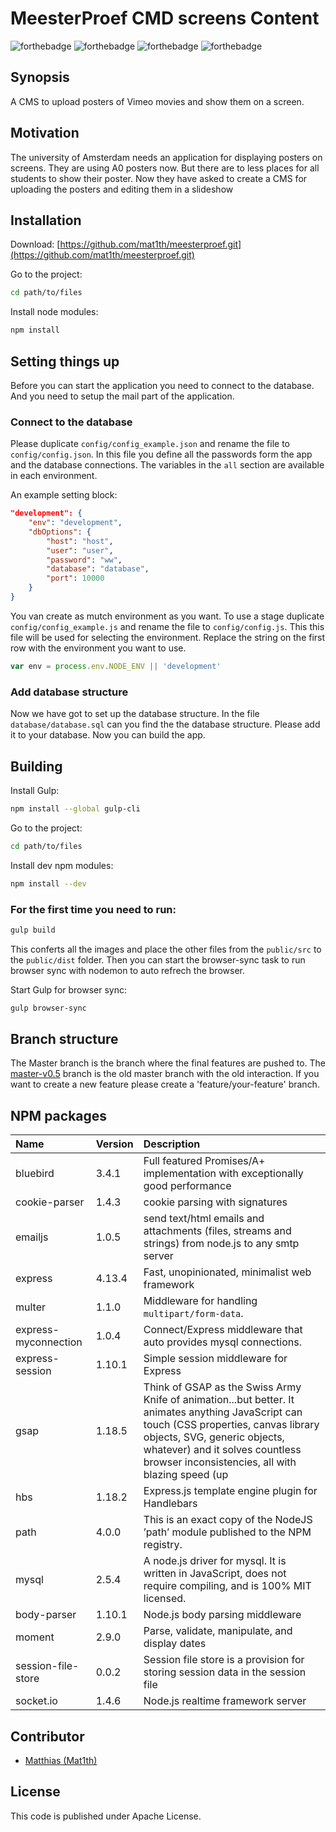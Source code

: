 # MeesterProef CMD screens Content

![forthebadge](http://forthebadge.com/images/badges/built-with-love.svg) ![forthebadge](http://forthebadge.com/images/badges/uses-html.svg) ![forthebadge](http://forthebadge.com/images/badges/uses-css.svg) ![forthebadge](http://forthebadge.com/images/badges/uses-js.svg)

## Synopsis
A CMS to upload posters of Vimeo movies and show them on a screen.

## Motivation
The university of Amsterdam needs an application for displaying posters on screens. They are using A0 posters now. But there are to less places for all students to show their poster. Now they have asked to create a CMS for uploading the posters and editing them in a slideshow

## Installation

Download: [https://github.com/mat1th/meesterproef.git](https://github.com/mat1th/meesterproef.git)

Go to the project:

```bash
cd path/to/files
```

Install node modules:

```bash
npm install
```

## Setting things up
Before you can start the application you need to connect to the database. And you need to setup the mail part of the application.

### Connect to the database
Please duplicate ```config/config_example.json``` and rename the file to ```config/config.json```. In this file you define all the passwords form the app and the database connections. The variables in the ``all`` section are available in each environment.

An example setting block:
```json
"development": {
    "env": "development",
    "dbOptions": {
        "host": "host",
        "user": "user",
        "password": "ww",
        "database": "database",
        "port": 10000
    }
}
```
You van create as mutch environment as you want. To use a stage duplicate ```config/config_example.js``` and rename the file to ```config/config.js```. This this file will be used for selecting the environment. Replace the string on the first row with the environment you want to use.

```js
var env = process.env.NODE_ENV || 'development'
```

### Add database structure
Now we have got to set up the database structure. In the file ``database/database.sql`` can you find the the database structure. Please add it to your database. Now you can build the app.


## Building

Install Gulp:

```bash
npm install --global gulp-cli
```

Go to the project:

```bash
cd path/to/files
```

Install dev npm modules:

```bash
npm install --dev
```

### For the first time you need to run:

```bash
gulp build
```
This conferts all the images and place the other files from the ```public/src``` to the ```public/dist``` folder. Then you can start the browser-sync task to run browser sync with nodemon to auto refrech the browser.

Start Gulp for browser sync:

```bash
gulp browser-sync
```



## Branch structure
The Master branch is the branch where the final features are pushed to. The [master-v0.5](https://github.com/mat1th/meesterproef/tree/master-v0.5) branch is the old master branch with the old interaction.
If you want to create a new feature please create a 'feature/your-feature' branch.

## NPM packages

Name                 | Version | Description
:------------------- | :------ | :----------
bluebird             | 3.4.1   | Full featured Promises/A+ implementation with exceptionally good performance
cookie-parser        | 1.4.3   | cookie parsing with signatures
emailjs              | 1.0.5   | send text/html emails and attachments (files, streams and strings) from node.js to any smtp server
express              | 4.13.4  | Fast, unopinionated, minimalist web framework
multer               | 1.1.0   | Middleware for handling <code>multipart/form-data</code>.
express-myconnection | 1.0.4   | Connect/Express middleware that auto provides mysql connections.
express-session      | 1.10.1  | Simple session middleware for Express
gsap                 | 1.18.5  | Think of GSAP as the Swiss Army Knife of animation...but better. It animates anything JavaScript can touch (CSS properties, canvas library objects, SVG, generic objects, whatever) and it solves countless browser inconsistencies, all with blazing speed (up
hbs                  | 1.18.2  | Express.js template engine plugin for Handlebars
path                 | 4.0.0   | This is an exact copy of the NodeJS ’path’ module published to the NPM registry.
mysql                | 2.5.4   | A node.js driver for mysql. It is written in JavaScript, does not require compiling, and is 100% MIT licensed.
body-parser          | 1.10.1  | Node.js body parsing middleware
moment               | 2.9.0   | Parse, validate, manipulate, and display dates
session-file-store   | 0.0.2   | Session file store is a provision for storing session data in the session file
socket.io            | 1.4.6   | Node.js realtime framework server

## Contributor
- [Matthias (Mat1th)](https://dolstra.me)

## License

This code is published under Apache License.
